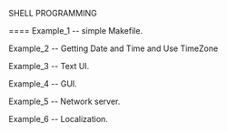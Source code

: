 SHELL PROGRAMMING 

====
Example_1 -- simple Makefile.

Example_2 -- Getting Date and Time and Use TimeZone 

Example_3 -- Text UI.

Example_4 -- GUI.

Example_5 -- Network server.

Example_6 -- Localization.
